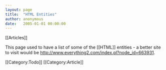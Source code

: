 ```yaml
---
layout: page
title:  "HTML Entities"
author: anonymous
date:   2005-01-01 00:00:00
---
```


[[Articles]]

This page used to have a list of some of the [[HTML]] entities - a better site to visit would be http://www.everything2.com/index.pl?node_id=663931.

[[Category:Todo]]
[[Category:Article]]